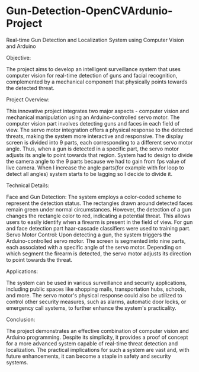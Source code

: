 # Gun-Detection-OpenCVArdunio-Project

Real-time Gun Detection and Localization System using Computer Vision and Arduino

Objective:

The project aims to develop an intelligent surveillance system that uses computer vision
for real-time detection of guns and facial recognition, complemented by a mechanical component
that physically points towards the detected threat.

Project Overview:

This innovative project integrates two major aspects - computer vision and mechanical manipulation
using an Arduino-controlled servo motor. The computer vision part involves detecting guns and faces
in each field of view. The servo motor integration offers a physical response to the detected threats,
making the system more interactive and responsive.
The display screen is divided into 9 parts, each corresponding to a different servo motor angle. Thus,
when a gun is detected in a specific part, the servo motor adjusts its angle to point towards that
region.
System had to design to divide the camera angle to the 9 parts because we had to gain from fps value
of live camera. When I increase the angle parts(for example with for loop to detect all angles) system
starts to be lagging so I decide to divide it.

Technical Details:

Face and Gun Detection: The system employs a color-coded scheme to represent the detection
status. The rectangles drawn around detected faces remain green under normal circumstances.
However, the detection of a gun changes the rectangle color to red, indicating a potential threat. This
allows users to easily identify when a firearm is present in the field of view.
For gun and face detection part haar-cascade classifiers were used to training part.
Servo Motor Control: Upon detecting a gun, the system triggers the Arduino-controlled servo motor.
The screen is segmented into nine parts, each associated with a specific angle of the servo motor.
Depending on which segment the firearm is detected, the servo motor adjusts its direction to point
towards the threat.

Applications:

The system can be used in various surveillance and security applications, including public spaces like
shopping malls, transportation hubs, schools, and more. The servo motor's physical response could
also be utilized to control other security measures, such as alarms, automatic door locks, or
emergency call systems, to further enhance the system's practicality.

Conclusion:

The project demonstrates an effective combination of computer vision and Arduino programming.
Despite its simplicity, it provides a proof of concept for a more advanced system capable of real-time
threat detection and localization. The practical implications for such a system are vast and, with
future enhancements, it can become a staple in safety and security systems.
